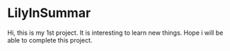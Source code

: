 # LilyInSummar

Hi, this is my 1st project. It is interesting to learn new things. Hope i will be able to complete this project.
